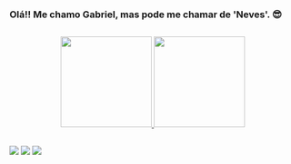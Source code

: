### Olá!! Me chamo Gabriel, mas pode me chamar de 'Neves'. 😎
##

<div align="center">
  <a href="https://github.com/nevessgabriel">
  <img height="160em" src="https://github-readme-stats.vercel.app/api?username=nevessgabriel&show_icons=true&theme=codeSTACKr&include_all_commits=true&count_private=true"/>
  <img height="160em" src="https://github-readme-stats.vercel.app/api/top-langs/?username=nevessgabriel&layout=compact&langs_count=7&theme=codeSTACKr"/>
</div>

##

<div>
  <a href="https://www.instagram.com/nevessgabriel/" target="_blank"><img src="https://img.shields.io/badge/-Instagram-%23E4405F?style=for-the-badge&logo=instagram&logoColor=white" target="_blank"></a> 
  <a href = "mailto:gabrielnevesalves1.c@gmail.com"><img src="https://img.shields.io/badge/-Gmail-%23333?style=for-the-badge&logo=gmail&logoColor=white" target="_blank"></a>
  <a href="https://www.linkedin.com/in/gabrielnevesalves/" target="_blank"><img src="https://img.shields.io/badge/-LinkedIn-%230077B5?style=for-the-badge&logo=linkedin&logoColor=white" target="_blank"></a> 
